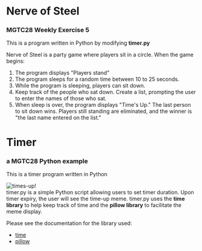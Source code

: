# Nerve of Steel
### MGTC28 Weekly Exercise 5
This is a program written in Python by modifying **timer.py**

Nerve of Steel is a party game where players sit in a circle.  When the game begins:

  1. The program displays "Players stand"
  2. The program sleeps for a random time between 10 to 25 seconds. 
  3. While the program is sleeping, players can sit down. 
  4. Keep track of the people who sat down.  Create a list, prompting the user to enter the names of those who sat.
  5. When sleep is over, the program displays "Time's Up." The last person to sit down wins. Players still standing are eliminated, and the winner is "the last name entered on        the list."


# Timer
### a MGTC28 Python example
This is a timer program written in Python  

![times-up!](https://media.makeameme.org/created/times-up-5923e0.jpg)\
timer.py is a simple Python script allowing users to set timer duration.
Upon timer expiry, the user will see the time-up meme.
timer.py uses the **time library** to help keep track of time and the **pillow library** to facilitate the meme display.

Please see the documentation for the library used:
- [time](https://docs.python.org/3/library/time.html)
- [pillow](https://pypi.org/project/Pillow/)

